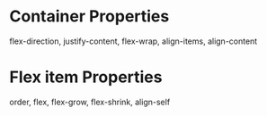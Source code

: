 # Container Properties

flex-direction, justify-content, flex-wrap, align-items, align-content

# Flex item Properties

order, flex, flex-grow, flex-shrink, align-self
